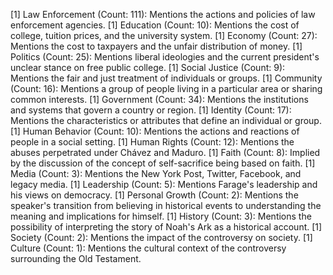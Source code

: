 [1] Law Enforcement (Count: 111): Mentions the actions and policies of law enforcement agencies.
[1] Education (Count: 10): Mentions the cost of college, tuition prices, and the university system.
[1] Economy (Count: 27): Mentions the cost to taxpayers and the unfair distribution of money.
[1] Politics (Count: 25): Mentions liberal ideologies and the current president's unclear stance on free public college.
[1] Social Justice (Count: 9): Mentions the fair and just treatment of individuals or groups.
[1] Community (Count: 16): Mentions a group of people living in a particular area or sharing common interests.
[1] Government (Count: 34): Mentions the institutions and systems that govern a country or region.
[1] Identity (Count: 17): Mentions the characteristics or attributes that define an individual or group.
[1] Human Behavior (Count: 10): Mentions the actions and reactions of people in a social setting.
[1] Human Rights (Count: 12): Mentions the abuses perpetrated under Chávez and Maduro.
[1] Faith (Count: 8): Implied by the discussion of the concept of self-sacrifice being based on faith.
[1] Media (Count: 3): Mentions the New York Post, Twitter, Facebook, and legacy media.
[1] Leadership (Count: 5): Mentions Farage's leadership and his views on democracy.
[1] Personal Growth (Count: 2): Mentions the speaker's transition from believing in historical events to understanding the meaning and implications for himself.
[1] History (Count: 3): Mentions the possibility of interpreting the story of Noah's Ark as a historical account.
[1] Society (Count: 2): Mentions the impact of the controversy on society.
[1] Culture (Count: 1): Mentions the cultural context of the controversy surrounding the Old Testament.
